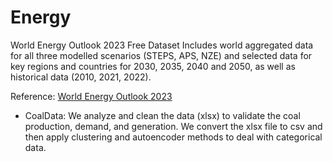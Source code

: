 # Energy


World Energy Outlook 2023 Free Dataset Includes world aggregated data for all three modelled scenarios (STEPS, APS, NZE) and selected data for key regions and countries for 2030, 2035, 2040 and 2050, as well as historical data (2010, 2021, 2022). 

Reference: [World Energy Outlook 2023](https://www.iea.org/data-and-statistics/data-product/world-energy-outlook-2023-free-dataset-2#)


- CoalData: We analyze and clean the data (xlsx) to validate the coal production, demand, and generation. We convert the xlsx file to csv and then apply clustering and autoencoder methods to deal with categorical data. 


